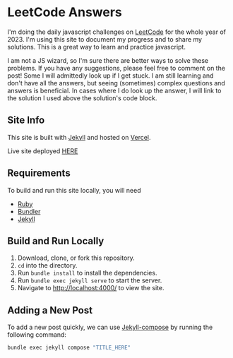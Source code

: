 # LeetCode Answers

I'm doing the daily javascript challenges on [LeetCode](https://leetcode.com/) for the whole year of 2023. I'm using this site to document my progress and to share my solutions. This is a great way to learn and practice javascript.

I am not a JS wizard, so I'm sure there are better ways to solve these problems. If you have any suggestions, please feel free to comment on the post! Some I will admittedly look up if I get stuck. I am still learning and don't have all the answers, but seeing (sometimes) complex questions and answers is beneficial. In cases where I do look up the answer, I will link to the solution I used above the solution's code block.

## Site Info

This site is built with [Jekyll](https://jekyllrb.com/) and hosted on [Vercel](https://vercel.com/).

Live site deployed [HERE](https://leet-code-answers.vercel.app/)

## Requirements

To build and run this site locally, you will need

- [Ruby](https://www.ruby-lang.org/en/)
- [Bundler](https://bundler.io/)
- [Jekyll](https://jekyllrb.com/)

## Build and Run Locally

1. Download, clone, or fork this repository.
2. `cd` into the directory.
3. Run `bundle install` to install the dependencies.
4. Run `bundle exec jekyll serve` to start the server.
5. Navigate to [http://localhost:4000/](http://localhost:4000/) to view the site.

## Adding a New Post

To add a new post quickly, we can use [Jekyll-compose](https://github.com/jekyll/jekyll-compose) by running the following command:

```bash
bundle exec jekyll compose "TITLE_HERE"
```
